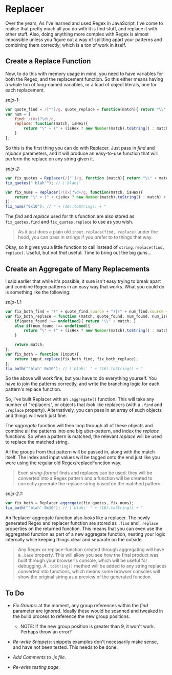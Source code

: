 # Replacer

Over the years, As I've learned and used Regex in JavaScript, I've come to realise that pretty 
much all you do with it is find stuff, and replace it with other stuff. Also, doing anything 
more complex with Regex is almost impossible unless you figure out a way of splitting apart your 
patterns and combining them correctly; which is a ton of work in itself.


## Create a Replace Function
Now, to do this with memory usage in mind, you need to have variables for both the Regex, and 
the replacement function. So this either means having a whole ton of long-named variables, or a 
load of object literals, one for each replacement.

_snip-1:_
```js
var quote_find = /["']/g, quote_replace = function(match){ return "\\" + match; };
var num = {
	find: /(0x)?\d+/g,
	replace: function(match, isHex){
		return "\" + (" + (isHex ? new Number(match).toString() : match) + ").toString() + ";
	}
};
```

So this is the first thing you can do with Replacer. Just pass in _find_ and _replace_ 
parameters, and it will produce an easy-to-use function that will perform the replace on any 
string given it.

_snip-2:_
```js
var fix_quotes = Replacer(/["']/g, function (match){ return "\\" + match; });
fix_quotes("'blah'"); // \'blah\'

var fix_nums = Replacer(/(0x)?\d+/g, function(match, isHex){
	return "\" + (" + (isHex ? new Number(match).toString() : match) + ").toString() + "; }
});
fix_nums("0x10"); // " + (16).toString() + "

```

The _find_ and _replace_ used for this function are also stored as `fix_quotes.find` and 
`fix_quotes.replace` to use as you wish.

> As it just does a plain old `input.replace(find, replace)` under the hood, you can pass in 
> strings if you prefer to to things that way.

Okay, so it gives you a little function to call instead of `string.replace(find, replace)`. 
Useful, but not _that_ useful. Time to bring out the big guns&hellip;


## Create an Aggregate of Many Replacements

I said earlier that while it's possible, it sure isn't easy trying to break apart and combine 
Regex patterns in an easy way that works. What you could do is something like the following:

_snip-1.1:_
```js
var fix_both_find = "(" + quote_find.source + ")|(" + num_find.source + ")";
var fix_both_replace = function (match, quote_found, num_found, num_isHex){
	if(quote_found !== undefined){ return "\\" + match; }
	else if(num_found !== undefined){
		return "\" + (" + (isHex ? new Number(match).toString() : match) + ").toString() + ");
	}

	return match;
};
var fix_both = function (input){
	return input.replace(fix_both_find, fix_both_replace);
};
fix_both("'blah' 0x10"); // \'blah\' " + (16).toString() + "
```

So the above will work fine, but you have to do everything yourself. You have to join the 
patterns correctly, and write the branching logic for each pattern's replace function.

So, I've built Replacer with an `.aggregate()` function. This will take any number of 
"replacers", or objects that _look_ like replacers (with a `.find` and `.replace` property). 
Alternatively, you can pass in an array of such objects and things will work just fine.

The _aggregate_ function will then loop through all of these objects and combine all the 
patterns into one big uber-pattern, and index the _replace_ functions. So when a pattern is 
matched, the relevant _replace_ will be used to replace the matched string.

All the groups from that pattern will be passed in, along with the match itself. The index and 
input values will be tagged onto the end just like you were using the regular old 
Regex/replaceFunction way.

> Even _string-format_ finds and replaces can be used; they will be converted into a Regex 
> pattern and a function will be created to correctly generate the replace string based on the 
> matched pattern.

_snip-2.1:_
```js
var fix_both = Replacer.aggregate(fix_quotes, fix_nums);
fix_both("'blah' 0x10"); // \'blah\' " + (16).toString() + "
```

An Replacer aggregate function also _looks_ like a replacer. The newly generated Regex and replacer 
function are stored as `.find` and `.replace` properties on the returned function. This means 
that you can even use the aggregated function as part of a new aggregate function, nesting your 
logic internally while keeping things clear and separate on the outside.


> Any Regex or replace-function created through aggregating will have a `.base` property.
> This will allow you see how the final product was built through your browser's console, 
> which will be useful for debugging. A `.toString()` method will be added to any string 
> replaces converted into functions, which means some browser consoles will show the original 
> string as a preview of the generated function.


## To Do

- _Fix Groups_: at the moment, any group references within the _find_ parameter are ignored. 
Ideally these would be scanned and tweaked in the build process to reference the new group 
positions.
	- NOTE: If the new group position is greater than 9, it won't work. Perhaps throw an error?

- _Re-write Snippets_: snippets examples don't necessarily make sense, and have not been tested. 
This needs to be done.

- _Add Comments to .js file_.

- _Re-write testing page_.
